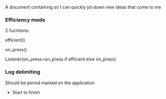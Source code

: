 A document containing so I can quickly jot down new ideas that come to me

### Efficiency mode

2 fucntions:

efficient()

on_press()

Listener(on_press=on_press if efficient else on_press)


### Log delimiting

Should be period marked on the application
+ Start to finish
